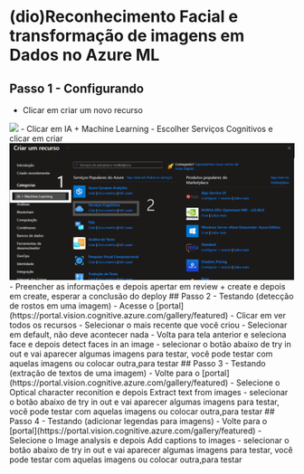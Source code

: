 # (dio)Reconhecimento Facial e transformação de imagens em Dados no Azure ML
## Passo 1 - Configurando
- Clicar em criar um novo recurso
 <img src="dio-microsoft-azure-AI-fundamentals/projeto-microsoft-azure/2.png">
- Clicar em IA + Machine Learning
- Escolher Serviços Cognitivos e clicar em criar
  <img src="projeto-microsoft-azure/4.png">
- Preencher as informações e depois apertar em review + create e depois em create, esperar a conclusão do deploy
## Passo 2 - Testando (detecção de rostos em uma imagem)
- Acesse o [portal](https://portal.vision.cognitive.azure.com/gallery/featured)
- Clicar em ver todos os recursos
- Selecionar o mais recente que você criou
- Selecionar em default, não deve acontecer nada
- Volta para tela anterior e seleciona face e depois detect faces in an image
- selecionar o botão abaixo de try in out e vai aparecer algumas imagens para testar, você pode testar com aquelas imagens ou colocar outra,para testar
## Passo 3 - Testando (extração de textos de uma imagem)
- Volte para o [portal](https://portal.vision.cognitive.azure.com/gallery/featured)
- Selecione o Optical character reconition e depois Extract text from images
- selecionar o botão abaixo de try in out e vai aparecer algumas imagens para testar, você pode testar com aquelas imagens ou colocar outra,para testar
## Passo 4 - Testando (adicionar legendas para imagens)
- Volte para o [portal](https://portal.vision.cognitive.azure.com/gallery/featured)
- Selecione o Image analysis e depois Add captions to images
- selecionar o botão abaixo de try in out e vai aparecer algumas imagens para testar, você pode testar com aquelas imagens ou colocar outra,para testar
